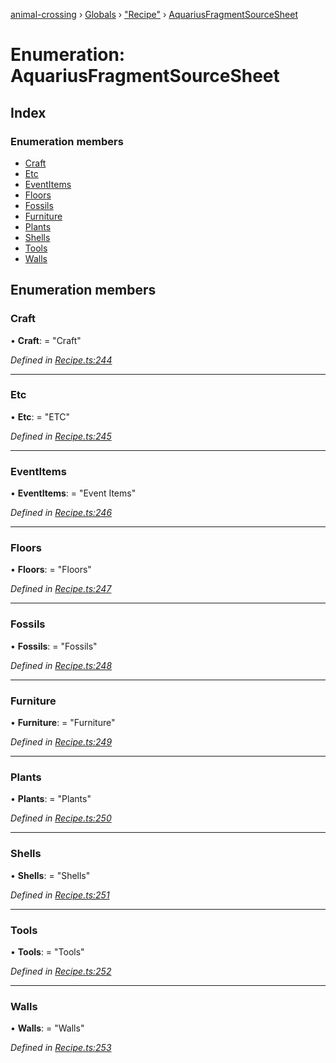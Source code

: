 [animal-crossing](../README.md) › [Globals](../globals.md) › ["Recipe"](../modules/_recipe_.md) › [AquariusFragmentSourceSheet](_recipe_.aquariusfragmentsourcesheet.md)

# Enumeration: AquariusFragmentSourceSheet

## Index

### Enumeration members

* [Craft](_recipe_.aquariusfragmentsourcesheet.md#craft)
* [Etc](_recipe_.aquariusfragmentsourcesheet.md#etc)
* [EventItems](_recipe_.aquariusfragmentsourcesheet.md#eventitems)
* [Floors](_recipe_.aquariusfragmentsourcesheet.md#floors)
* [Fossils](_recipe_.aquariusfragmentsourcesheet.md#fossils)
* [Furniture](_recipe_.aquariusfragmentsourcesheet.md#furniture)
* [Plants](_recipe_.aquariusfragmentsourcesheet.md#plants)
* [Shells](_recipe_.aquariusfragmentsourcesheet.md#shells)
* [Tools](_recipe_.aquariusfragmentsourcesheet.md#tools)
* [Walls](_recipe_.aquariusfragmentsourcesheet.md#walls)

## Enumeration members

###  Craft

• **Craft**: = "Craft"

*Defined in [Recipe.ts:244](https://github.com/Norviah/animal-crossing/blob/fbef868/module/types/Recipe.ts#L244)*

___

###  Etc

• **Etc**: = "ETC"

*Defined in [Recipe.ts:245](https://github.com/Norviah/animal-crossing/blob/fbef868/module/types/Recipe.ts#L245)*

___

###  EventItems

• **EventItems**: = "Event Items"

*Defined in [Recipe.ts:246](https://github.com/Norviah/animal-crossing/blob/fbef868/module/types/Recipe.ts#L246)*

___

###  Floors

• **Floors**: = "Floors"

*Defined in [Recipe.ts:247](https://github.com/Norviah/animal-crossing/blob/fbef868/module/types/Recipe.ts#L247)*

___

###  Fossils

• **Fossils**: = "Fossils"

*Defined in [Recipe.ts:248](https://github.com/Norviah/animal-crossing/blob/fbef868/module/types/Recipe.ts#L248)*

___

###  Furniture

• **Furniture**: = "Furniture"

*Defined in [Recipe.ts:249](https://github.com/Norviah/animal-crossing/blob/fbef868/module/types/Recipe.ts#L249)*

___

###  Plants

• **Plants**: = "Plants"

*Defined in [Recipe.ts:250](https://github.com/Norviah/animal-crossing/blob/fbef868/module/types/Recipe.ts#L250)*

___

###  Shells

• **Shells**: = "Shells"

*Defined in [Recipe.ts:251](https://github.com/Norviah/animal-crossing/blob/fbef868/module/types/Recipe.ts#L251)*

___

###  Tools

• **Tools**: = "Tools"

*Defined in [Recipe.ts:252](https://github.com/Norviah/animal-crossing/blob/fbef868/module/types/Recipe.ts#L252)*

___

###  Walls

• **Walls**: = "Walls"

*Defined in [Recipe.ts:253](https://github.com/Norviah/animal-crossing/blob/fbef868/module/types/Recipe.ts#L253)*
